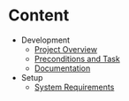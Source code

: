 # Content #

  * Development
    * [Project Overview](Overview.md)
    * [Preconditions and Task](Preconditions.md)
    * [Documentation](http://lifescience-celltracker.googlecode.com/hg/trunk/dist/javadoc/index.html)
  * Setup
    * [System Requirements](SystemRequirements.md)